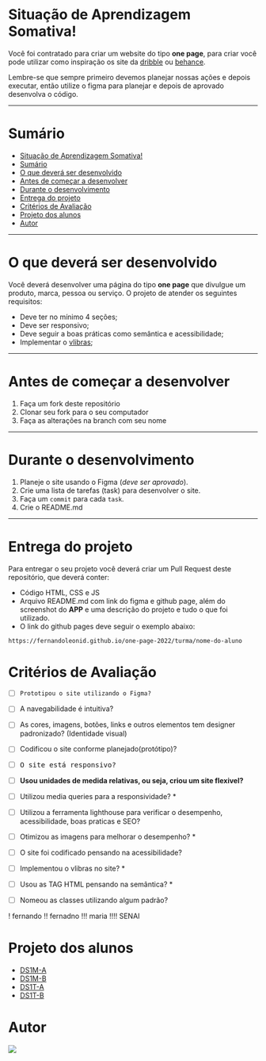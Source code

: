 # Situação de Aprendizagem Somativa!

Você foi contratado para criar um website do tipo **one page**, para criar você pode utilizar como inspiração os site da [dribble](https://dribbble.com/) ou [behance](https://www.behance.net/).

Lembre-se que sempre primeiro devemos planejar nossas ações e depois executar, então utilize o figma para planejar e depois de aprovado desenvolva o código.

---
# Sumário
- [Situação de Aprendizagem Somativa!](#situação-de-aprendizagem-somativa)
- [Sumário](#sumário)
- [O que deverá ser desenvolvido](#o-que-deverá-ser-desenvolvido)
- [Antes de começar a desenvolver](#antes-de-começar-a-desenvolver)
- [Durante o desenvolvimento](#durante-o-desenvolvimento)
- [Entrega do projeto](#entrega-do-projeto)
- [Critérios de Avaliação](#critérios-de-avaliação)
- [Projeto dos alunos](#projeto-dos-alunos)
- [Autor](#autor)

---
# O que deverá ser desenvolvido
Você deverá desenvolver uma página do tipo **one page** que  divulgue um produto, marca, pessoa ou serviço. O projeto de atender os seguintes requisitos:
- Deve ter no mínimo 4 seções;
- Deve ser responsivo;
- Deve seguir a boas práticas como semântica e acessibilidade;
- Implementar o [vlibras](https://www.gov.br/governodigital/pt-br/vlibras);

---
# Antes de começar a desenvolver

1. Faça um fork deste repositório
2. Clonar seu fork para o seu computador
3. Faça as alterações na branch com seu nome

---
# Durante o desenvolvimento

1. Planeje o site usando o Figma (_deve ser aprovado_).
2. Crie uma lista de tarefas (task) para desenvolver o site.
3. Faça um `commit` para cada `task`.
4. Crie o README.md

---

# Entrega do projeto
Para entregar o seu projeto você deverá criar um Pull Request deste repositório, que deverá conter:
- Código HTML, CSS e JS
- Arquivo README.md com link do figma e github page, além do screenshot do **APP** e uma descrição do projeto e tudo o que foi utilizado.
- O link do github pages deve seguir o exemplo abaixo:

`https://fernandoleonid.github.io/one-page-2022/turma/nome-do-aluno`

# Critérios de Avaliação
- [ ] `Prototipou o site utilizando o Figma?`
- [ ] A navegabilidade é intuitiva?
- [ ] As cores, imagens, botões, links e outros elementos tem designer padronizado? (Identidade visual)
- [ ] Codificou o site conforme planejado(protótipo)?
- [ ] <kbd>O site está responsivo?</kbd>
- [ ] **Usou unidades de medida relativas, ou seja, criou um site flexivel?**
- [ ] Utilizou media queries para a responsividade? *
- [ ] Utilizou a ferramenta lighthouse para verificar o desempenho, acessibilidade, boas praticas e SEO?
- [ ] Otimizou as imagens para melhorar o desempenho? *
- [ ] O site foi codificado pensando na acessibilidade? 
- [ ] Implementou o vlibras no site? *
- [ ] Usou as TAG HTML pensando na semântica? *
- [ ] Nomeou as classes utilizando algum padrão?


! fernando
!! fernadno
!!! maria
!!!! SENAI

# Projeto dos alunos
* [DS1M-A](./ds1m-a/)
* [DS1M-B](./ds1m-b/)
* [DS1T-A](./ds1t-a/)
* [DS1T-B](./ds1t-b/)
  
# Autor

[![](https://avatars.githubusercontent.com/u/42476943?v=4&s=100)](https://github.com/fernandoleonid)
